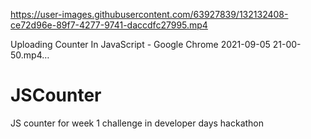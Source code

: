 

https://user-images.githubusercontent.com/63927839/132132408-ce72d96e-89f7-4277-9741-daccdfc27995.mp4



Uploading Counter In JavaScript - Google Chrome 2021-09-05 21-00-50.mp4…

# JSCounter
JS counter for week 1 challenge in developer days hackathon
